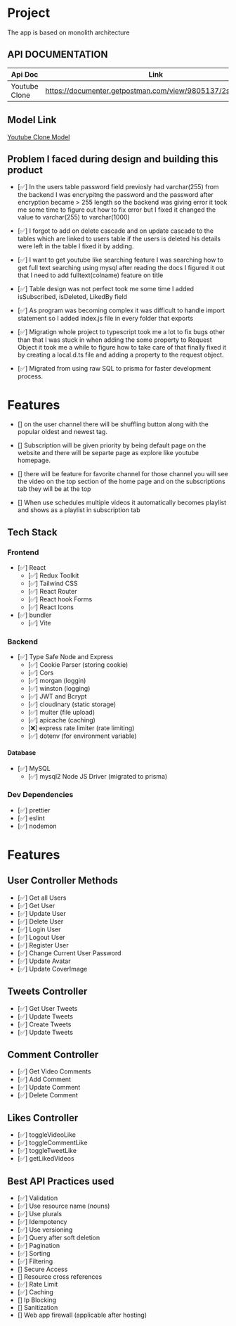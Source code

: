 # Project

The app is based on monolith architecture

## API DOCUMENTATION

| Api Doc       | Link                                                      |
| ------------- | --------------------------------------------------------- |
| Youtube Clone | https://documenter.getpostman.com/view/9805137/2sA35D42ne |

## Model Link

[Youtube Clone Model](https://drawsql.app/teams/farazs-team/diagrams/social-media)

## Problem I faced during design and building this product

- [✅] In the users table password field previosly had varchar(255) from the backend I was
  encrypitng the password and the password after encryption became > 255 length so the
  backend was giving error it took me some time to figure out how to fix error but I
  fixed it changed the value to varchar(255) to varchar(1000)

- [✅] I forgot to add on delete cascade and on update cascade to the tables
  which are linked to users table if the users is deleted his details were left
  in the table I fixed it by adding.

- [✅] I want to get youtube like searching feature I was searching how to get full
  text searching using mysql after reading the docs I figured it out that I need to add
  fulltext(colname) feature on title

- [✅] Table design was not perfect took me some time I added isSubscribed, isDeleted, LikedBy
  field

- [✅] As program was becoming complex it was difficult to handle import statement so I added
  index.js file in every folder that exports

- [✅] Migratign whole project to typescript took me a lot to fix bugs other than that I was stuck in when adding the some property to Request Object it took me a while to figure how to take care of that finally fixed it by creating a local.d.ts file and adding a property to the request object.

- [✅] Migrated from using raw SQL to prisma for faster development process.

# Features

- [] on the user channel there will be shuffling button along with the popular oldest and newest
  tag.

- [] Subscription will be given priority by being default page on the website and there will
  be separte page as explore like youtube homepage.

- [] there will be feature for favorite channel for those channel you will see the video
  on the top section of the home page and on the subscriptions tab they will be at the top

- [] When use schedules multiple videos it automatically becomes playlist and shows as a playlist in subscription tab

## Tech Stack

### Frontend

- [✅] React
  - [✅] Redux Toolkit
  - [✅] Tailwind CSS
  - [✅] React Router
  - [✅] React hook Forms
  - [✅] React Icons
- [✅] bundler
  - [✅] Vite

### Backend

- [✅] Type Safe Node and Express
  - [✅] Cookie Parser (storing cookie)
  - [✅] Cors
  - [✅] morgan (loggin)
  - [✅] winston (logging)
  - [✅] JWT and Bcrypt
  - [✅] cloudinary (static storage)
  - [✅] multer (file upload)
  - [✅] apicache (caching)
  - [❌] express rate limiter (rate limiting)
  - [✅] dotenv (for environment variable)

#### Database

- [✅] MySQL
  - [✅] mysql2 Node JS Driver (migrated to prisma)

### Dev Dependencies

- [✅] prettier
- [✅] eslint
- [✅] nodemon

# Features

## User Controller Methods

- [✅] Get all Users
- [✅] Get User
- [✅] Update User
- [✅] Delete User
- [✅] Login User
- [✅] Logout User
- [✅] Register User
- [✅] Change Current User Password
- [✅] Update Avatar
- [✅] Update CoverImage

## Tweets Controller

- [✅] Get User Tweets
- [✅] Update Tweets
- [✅] Create Tweets
- [✅] Update Tweets

## Comment Controller

- [✅] Get Video Comments
- [✅] Add Comment
- [✅] Update Comment
- [✅] Delete Comment

## Likes Controller

- [✅] toggleVideoLike
- [✅] toggleCommentLike
- [✅] toggleTweetLike
- [✅] getLikedVideos

## Best API Practices used

- [✅] Validation
- [✅] Use resource name (nouns)
- [✅] Use plurals
- [✅] Idempotency
- [✅] Use versioning
- [✅] Query after soft deletion
- [✅] Pagination
- [✅] Sorting
- [✅] Filtering
- [] Secure Access
- [] Resource cross references
- [✅] Rate Limit
- [✅] Caching
- [] Ip Blocking
- [] Sanitization
- [] Web app firewall (applicable after hosting)
